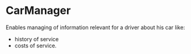 # CarManager

Enables managing of information relevant  for a driver about his car like:
- history of service
- costs of service.
